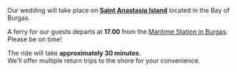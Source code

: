 Our wedding will take place on <a href="https://anastasia-island.com/index.php?lid=2" target="_blank">**Saint Anastasia Island**</a> located in the Bay of Burgas.

A ferry for our guests departs at **17.00** from the <a href="https://maps.app.goo.gl/Q8S6ZhTkGJ3Em2S28" target="_blank">Maritime Station in Burgas</a>. Please be on time!

The ride will take **approximately 30 minutes**.<br/>
We'll offer multiple return trips to the shore for your convenience.

